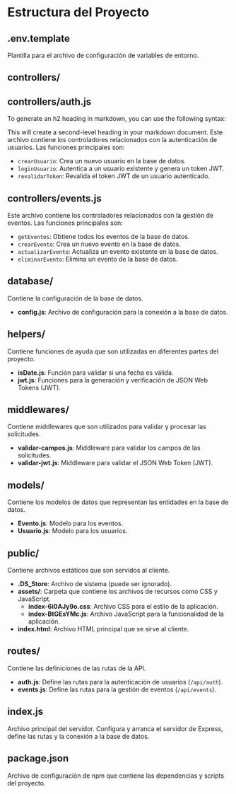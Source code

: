 # Estructura del Proyecto



## .env.template
Plantilla para el archivo de configuración de variables de entorno.



## controllers/

## controllers/auth.js
To generate an h2 heading in markdown, you can use the following syntax:



This will create a second-level heading in your markdown document.
Este archivo contiene los controladores relacionados con la autenticación de usuarios. Las funciones principales son:

- `crearUsuario`: Crea un nuevo usuario en la base de datos.
- `loginUsuario`: Autentica a un usuario existente y genera un token JWT.
- `revalidarToken`: Revalida el token JWT de un usuario autenticado.

## controllers/events.js
Este archivo contiene los controladores relacionados con la gestión de eventos. Las funciones principales son:

- `getEventos`: Obtiene todos los eventos de la base de datos.
- `crearEvento`: Crea un nuevo evento en la base de datos.
- `actualizarEvento`: Actualiza un evento existente en la base de datos.
- `eliminarEvento`: Elimina un evento de la base de datos.

## database/
Contiene la configuración de la base de datos.

- **config.js**: Archivo de configuración para la conexión a la base de datos.

## helpers/
Contiene funciones de ayuda que son utilizadas en diferentes partes del proyecto.

- **isDate.js**: Función para validar si una fecha es válida.
- **jwt.js**: Funciones para la generación y verificación de JSON Web Tokens (JWT).

## middlewares/
Contiene middlewares que son utilizados para validar y procesar las solicitudes.

- **validar-campos.js**: Middleware para validar los campos de las solicitudes.
- **validar-jwt.js**: Middleware para validar el JSON Web Token (JWT).

## models/
Contiene los modelos de datos que representan las entidades en la base de datos.

- **Evento.js**: Modelo para los eventos.
- **Usuario.js**: Modelo para los usuarios.

## public/
Contiene archivos estáticos que son servidos al cliente.

- **.DS_Store**: Archivo de sistema (puede ser ignorado).
- **assets/**: Carpeta que contiene los archivos de recursos como CSS y JavaScript.
  - **index-6i0AJy9o.css**: Archivo CSS para el estilo de la aplicación.
  - **index-BtGEsYMc.js**: Archivo JavaScript para la funcionalidad de la aplicación.
- **index.html**: Archivo HTML principal que se sirve al cliente.

## routes/
Contiene las definiciones de las rutas de la API.

- **auth.js**: Define las rutas para la autenticación de usuarios (`/api/auth`).
- **events.js**: Define las rutas para la gestión de eventos (`/api/events`).

## index.js
Archivo principal del servidor. Configura y arranca el servidor de Express, define las rutas y la conexión a la base de datos.

## package.json
Archivo de configuración de npm que contiene las dependencias y scripts del proyecto.